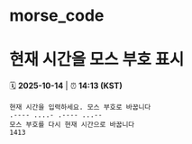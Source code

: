 # morse_code
# 현재 시간을 모스 부호 표시
<!-- MORSE_TIME_START -->
🗓️ **2025-10-14** | ⏰ **14:13 (KST)**

```
현재 시간을 입력하세요. 모스 부호로 바꿉니다
.---- ....- .---- ...--
모스 부호를 다시 현재 시간으로 바꿉니다
1413
```
<!-- MORSE_TIME_END -->
